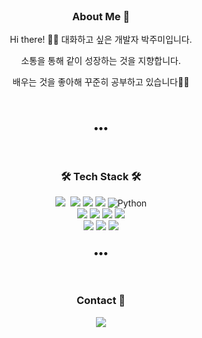 <h3 align="center" style="margin-top:0"> About Me 🌱</h3>
<p align="center">Hi there! 👋🏻 대화하고 싶은 개발자 박주미입니다.</p>
<p align="center">소통을 통해 같이 성장하는 것을 지향합니다.</p>
<p align="center"> 배우는 것을 좋아해 꾸준히 공부하고 있습니다👩‍💻</p>

<br>
<h3 align="center">•••</h3> 
<br>
<h3 align="center">🛠 Tech Stack 🛠</h3>

<p align="center"> 
  <img src="https://img.shields.io/badge/C-A8B9CC?style=flat-square&logo=C&logoColor=white"/>&nbsp
  <img src="https://img.shields.io/badge/c++-00599C?style=flat-square&logo=c%2B%2B&logoColor=white">
  <img src="https://img.shields.io/badge/c%23-%23239120.svg?style=flat-square&logo=c-sharp&logoColor=white"/>
  <img src="https://img.shields.io/badge/Java-007396?style=flat-square&logo=OpenJDK&logoColor=white"/>
  <img alt="Python" src ="https://img.shields.io/badge/Python-306998.svg?&style=flat-square&logo=Python&logoColor=FFD43B"/>
  <br>
  <img src="https://img.shields.io/badge/mysql-4479A1?style=flat-square&logo=mysql&logoColor=white">
  <img src="https://img.shields.io/badge/Docker-2496ED?style=flat-square&logo=Docker&logoColor=white"/> 
  <img src="https://img.shields.io/badge/amazonaws-232F3E?style=flat-square&logo=amazonaws&logoColor=white">
  <img src="https://img.shields.io/badge/linux-FCC624?style=flat-square&logo=linux&logoColor=black">
  <br>
  <img src="https://img.shields.io/badge/django-092E20?style=flat-square&logo=django&logoColor=white">
  <img src="https://img.shields.io/badge/git-F05032?style=flat-square&logo=git&logoColor=white">
  <img src="https://img.shields.io/badge/github-181717?style=flat-square&logo=github&logoColor=white">
</p>

<h3 align="center">•••</h3>
<br>
<h3 align="center"> Contact 💌 </h3>
<p align="center">
  <a href="mailto:hammidesign@gmail.com"><img src="https://img.shields.io/badge/Gmail-d14836?style=flat-square&logo=Gmail&logoColor=white&link=hammidesign@gmail.com"/></a>
</p>
